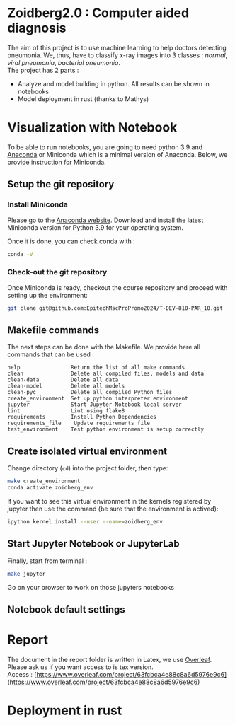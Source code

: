 # Zoidberg2.0 : Computer aided diagnosis

The aim of this project is to use machine learning to help doctors detecting pneumonia. We, thus, have to classify x-ray images into 3 classes : *normal*, *viral pneumonia*, *bacterial pneumonia*.  
The project has 2 parts :
- Analyze and model building in python. All results can be shown in notebooks
- Model deployment in rust (thanks to Mathys)

# Visualization with Notebook

To be able to run notebooks, you are going to need python 3.9 and [Anaconda](https://www.anaconda.com/) or Miniconda which is a minimal version of Anaconda. Below, we provide instruction for Miniconda.

## Setup the git repository


### Install Miniconda

Please go to the [Anaconda website](https://docs.conda.io/en/latest/miniconda.html). Download and install the latest Miniconda version for Python 3.9 for your operating system.  

Once it is done, you can check conda with :
```bash
conda -V
```


### Check-out the git repository

Once Miniconda is ready, checkout the course repository and proceed with setting up the environment:

```bash
git clone git@github.com:EpitechMscProPromo2024/T-DEV-810-PAR_10.git
```


## Makefile commands

The next steps can be done with the Makefile. We provide here all commands that can be used : 
```
help                Return the list of all make commands
clean               Delete all compiled files, models and data 
clean-data          Delete all data 
clean-model         Delete all models 
clean-pyc           Delete all compiled Python files 
create_environment  Set up python interpreter environment 
jupyter             Start Jupyter Notebook local server 
lint                Lint using flake8 
requirements        Install Python Dependencies 
requirements_file    Update requirements file 
test_environment    Test python environment is setup correctly 
```

## Create isolated virtual environment

Change directory (`cd`) into the project folder, then type:

```bash
make create_environment
conda activate zoidberg_env
```

If you want to see this virtual environment in the kernels registered by jupyter then use the command (be sure that the environment is actived):
```bash
ipython kernel install --user --name=zoidberg_env
```

## Start Jupyter Notebook or JupyterLab

Finally, start from terminal :
```bash
make jupyter
```

Go on your browser to work on those jupyters notebooks

## Notebook default settings

# Report 

The document in the report folder is written in Latex, we use [Overleaf](https://www.overleaf.com/). Please ask us if you want access to is tex version.  
Access : [https://www.overleaf.com/project/63fcbca4e88c8a6d5976e9c6](https://www.overleaf.com/project/63fcbca4e88c8a6d5976e9c6)

# Deployment in rust
